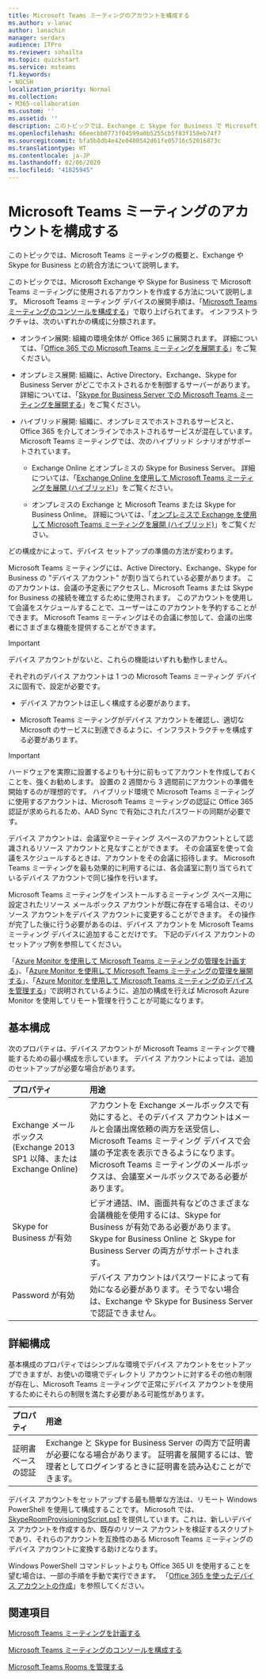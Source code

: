 ```yaml
---
title: Microsoft Teams ミーティングのアカウントを構成する
ms.author: v-lanac
author: lanachin
manager: serdars
audience: ITPro
ms.reviewer: sohailta
ms.topic: quickstart
ms.service: msteams
f1.keywords:
- NOCSH
localization_priority: Normal
ms.collection:
- M365-collaboration
ms.custom: ''
ms.assetid: ''
description: このトピックでは、Exchange と Skype for Business で Microsoft Teams ミーティングのアカウントを構成する方法について説明します。
ms.openlocfilehash: 66eecbb0773f04599a0b5255cb5f83f158eb74f7
ms.sourcegitcommit: bfa5b8db4e42e0480542d61fe05716c52016873c
ms.translationtype: HT
ms.contentlocale: ja-JP
ms.lasthandoff: 02/06/2020
ms.locfileid: "41825945"
---
```

# <a name="configure-accounts-for-microsoft-teams-rooms"></a>Microsoft Teams ミーティングのアカウントを構成する
 
このトピックでは、Microsoft Teams ミーティングの概要と、Exchange や Skype for Business との統合方法について説明します。
  
このトピックでは、Microsoft Exchange や Skype for Business で Microsoft Teams ミーティングに使用されるアカウントを作成する方法について説明します。 Microsoft Teams ミーティング デバイスの展開手順は、「[Microsoft Teams ミーティングのコンソールを構成する](console.md)」で取り上げられてます。 インフラストラクチャは、次のいずれかの構成に分類されます。
  
- オンライン展開: 組織の環境全体が Office 365 に展開されます。 詳細については、「[Office 365 での Microsoft Teams ミーティングを展開する](with-office-365.md)」をご覧ください。
    
- オンプレミス展開: 組織に、Active Directory、Exchange、Skype for Business Server がどこでホストされるかを制御するサーバーがあります。 詳細については、「[Skype for Business Server での Microsoft Teams ミーティングを展開する](with-skype-for-business-server-2015.md)」をご覧ください。
    
- ハイブリッド展開: 組織に、オンプレミスでホストされるサービスと、Office 365 を介してオンラインでホストされるサービスが混在しています。 Microsoft Teams ミーティングでは、次のハイブリッド シナリオがサポートされています。 
    
  - Exchange Online とオンプレミスの Skype for Business Server。 詳細については、「[Exchange Online を使用して Microsoft Teams ミーティングを展開 (ハイブリッド)](with-exchange-online.md)」をご覧ください。
    
  - オンプレミスの Exchange と Microsoft Teams または Skype for Business Online。 詳細については、「[オンプレミスで Exchange を使用して Microsoft Teams ミーティングを展開 (ハイブリッド)](with-exchange-on-premises.md)」をご覧ください。
    
どの構成かによって、デバイス セットアップの準備の方法が変わります。
  
Microsoft Teams ミーティングには、Active Directory、Exchange、Skype for Business の "デバイス アカウント" が割り当てられている必要があります。 このアカウントは、会議の予定表にアクセスし、Microsoft Teams または Skype for Business の接続を確立するために使用されます。 このアカウントを使用して会議をスケジュールすることで、ユーザーはこのアカウントを予約することができます。 Microsoft Teams ミーティングはその会議に参加して、会議の出席者にさまざまな機能を提供することができます。
  
> [!IMPORTANT]
> デバイス アカウントがないと、これらの機能はいずれも動作しません。 
  
それぞれのデバイス アカウントは 1 つの Microsoft Teams ミーティング デバイスに固有で、設定が必要です。
  
- デバイス アカウントは正しく構成する必要があります。
    
- Microsoft Teams ミーティングがデバイス アカウントを確認し、適切な Microsoft のサービスに到達できるように、インフラストラクチャを構成する必要があります。
    
> [!IMPORTANT]
> ハードウェアを実際に設置するよりも十分に前もってアカウントを作成しておくことを、強くお勧めします。 設置の 2 週間から 3 週間前にアカウントの準備を開始するのが理想的です。 ハイブリッド環境で Microsoft Teams ミーティングに使用するアカウントは、Microsoft Teams ミーティングの認証に Office 365 認証が求められるため、AAD Sync で有効にされたパスワードの同期が必要です。
  
デバイス アカウントは、会議室やミーティング スペースのアカウントとして認識されるリソース アカウントと見なすことができます。 その会議室を使って会議をスケジュールするときは、アカウントをその会議に招待します。 Microsoft Teams ミーティングを最も効果的に利用するには、各会議室に割り当てられているデバイス アカウントで同じ操作を行います。
  
Microsoft Teams ミーティングをインストールするミーティング スペース用に設定されたリソース メールボックス アカウントが既に存在する場合は、そのリソース アカウントをデバイス アカウントに変更することができます。 その操作が完了した後に行う必要があるのは、デバイス アカウントを Microsoft Teams ミーティング デバイスに追加することだけです。 下記のデバイス アカウントのセットアップ例を参照してください。
  
「[Azure Monitor を使用して Microsoft Teams ミーティングの管理を計画する](azure-monitor-plan.md)」、「[Azure Monitor を使用して Microsoft Teams ミーティングの管理を展開する](azure-monitor-deploy.md)」、「[Azure Monitor を使用して Microsoft Teams ミーティングのデバイスを管理する](azure-monitor-manage.md)」で説明されているように、追加の構成を行えば Microsoft Azure Monitor を使用してリモート管理を行うことが可能になります。 
  
## <a name="basic-configuration"></a>基本構成

次のプロパティは、デバイス アカウントが Microsoft Teams ミーティングで機能するための最小構成を示しています。 デバイス アカウントによっては、追加のセットアップが必要な場合があります。
  
|**プロパティ**|**用途**|
|:-----|:-----|
|Exchange メールボックス (Exchange 2013 SP1 以降、または Exchange Online)  <br/> |アカウントを Exchange メールボックスで有効にすると、そのデバイス アカウントはメールと会議出席依頼の両方を送受信し、Microsoft Teams ミーティング デバイスで会議の予定表を表示できるようになります。 Microsoft Teams ミーティングのメールボックスは、会議室メールボックスである必要があります。  <br/> |
|Skype for Business が有効  <br/> |ビデオ通話、IM、画面共有などのさまざまな会議機能を使用するには、Skype for Business が有効である必要があります。 Skype for Business Online と Skype for Business Server の両方がサポートされます。  <br/> |
|Password が有効  <br/> |デバイス アカウントはパスワードによって有効になる必要があります。そうでない場合は、Exchange や Skype for Business Server で認証できません。  <br/> |
   
## <a name="advanced-configuration"></a>詳細構成

基本構成のプロパティではシンプルな環境でデバイス アカウントをセットアップできますが、お使いの環境でディレクトリ アカウントに対するその他の制限が存在し、Microsoft Teams ミーティングで正常にデバイス アカウントを使用するためにそれらの制限を満たす必要がある可能性があります。
  
|**プロパティ**|**用途**|
|:-----|:-----|
|証明書ベースの認証  <br/> |Exchange と Skype for Business Server の両方で証明書が必要になる場合があります。 証明書を展開するには、管理者としてログインするときに証明書を読み込むことができます。  <br/> |
   
デバイス アカウントをセットアップする最も簡単な方法は、リモート Windows PowerShell を使用して構成することです。 Microsoft では、[SkypeRoomProvisioningScript.ps1](https://go.microsoft.com/fwlink/?linkid=870105) を提供しています。これは、新しいデバイス アカウントを作成するか、既存のリソース アカウントを検証するスクリプトであり、それらのアカウントを互換性のある Microsoft Teams ミーティングのデバイス アカウントに変換する助けとなります。
  
Windows PowerShell コマンドレットよりも Office 365 UI を使用することを望む場合は、一部の手順を手動で実行できます。 「[Office 365 を使ったデバイス アカウントの作成](https://docs.microsoft.com/surface-hub/create-a-device-account-using-office-365)」を参照してください。
  
## <a name="see-also"></a>関連項目

[Microsoft Teams ミーティングを計画する](rooms-plan.md)
  
[Microsoft Teams ミーティングのコンソールを構成する](console.md)
  
[Microsoft Teams Rooms を管理する](rooms-manage.md)


